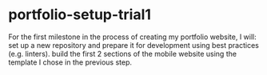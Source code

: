 # portfolio-setup-trial1
For the first milestone in the process of creating my portfolio website, I will:  set up a new repository and prepare it for development using best practices (e.g. linters). build the first 2 sections of the mobile website using the template I chose in the previous step.
